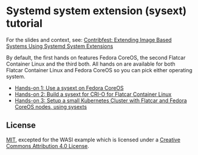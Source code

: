 # Systemd system extension (sysext) tutorial

For the slides and context, see:
[Contribfest: Extending Image Based Systems Using Systemd System Extensions](https://kccnceu2025.sched.com/event/1tcxe/contribfest-extending-image-based-systems-using-systemd-system-extensions)

By default, the first hands on features Fedora CoreOS, the second Flatcar
Container Linux and the third both. All hands on are available for both Flatcar
Container Linux and Fedora CoreOS so you can pick either operating system.

* [Hands-on 1: Use a sysext on Fedora CoreOS](./hands-on-1)
* [Hands-on 2: Build a sysext for CRI-O for Flatcar Container Linux](./hands-on-2)
* [Hands-on 3: Setup a small Kubernetes Cluster with Flatcar and Fedora CoreOS nodes, using sysexts](./hands-on-3)

## License

[MIT](LICENSE), excepted for the WASI example which is licensed under a
[Creative Commons Attribution 4.0 License](https://creativecommons.org/licenses/by/4.0/).
